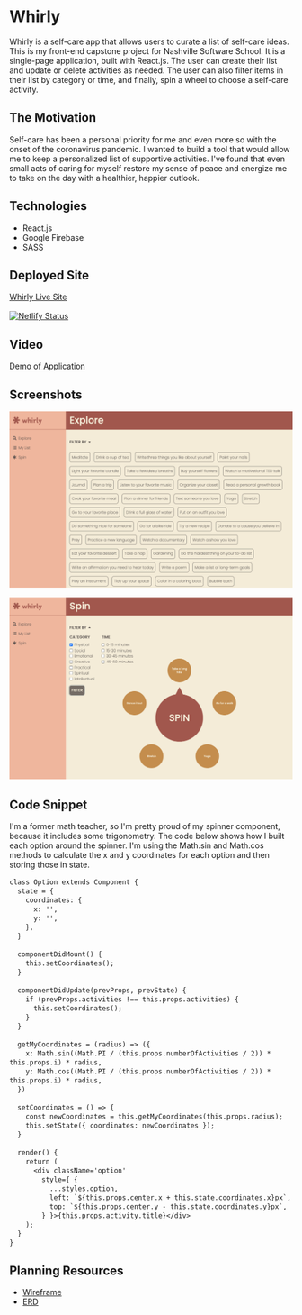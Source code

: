 # Whirly
Whirly is a self-care app that allows users to curate a list of self-care ideas. This is my front-end capstone project for Nashville Software School. It is a single-page application, built with React.js. The user can create their list and update or delete activities as needed. The user can also filter items in their list by category or time, and finally, spin a wheel to choose a self-care activity. 

## The Motivation
Self-care has been a personal priority for me and even more so with the onset of the coronavirus pandemic. I wanted to build a tool that would allow me to keep a personalized list of supportive activities. I've found that even small acts of caring for myself restore my sense of peace and energize me to take on the day with a healthier, happier outlook.

## Technologies
* React.js
* Google Firebase
* SASS

## Deployed Site
[Whirly Live Site](https://whirly.netlify.app/)</br></br>
[![Netlify Status](https://api.netlify.com/api/v1/badges/1cd5791d-c5bd-426e-a77a-e9924223a702/deploy-status)](https://app.netlify.com/sites/whirly/deploys)

## Video
[Demo of Application](https://www.loom.com/share/49ffbc0d587d4c2997a9fd241c39559e?sharedAppSource=personal_library)

## Screenshots
![Explore View](https://raw.githubusercontent.com/kaitvan/front-end-capstone/master/whirly-explore.png)

![Spin View](https://raw.githubusercontent.com/kaitvan/front-end-capstone/master/whirly-spin.png)

## Code Snippet
I'm a former math teacher, so I'm pretty proud of my spinner component, because it includes some trigonometry. The code below shows how I built each option around the spinner. I'm using the Math.sin and Math.cos methods to calculate the x and y coordinates for each option and then storing those in state.

```
class Option extends Component {
  state = {
    coordinates: {
      x: '',
      y: '',
    },
  }

  componentDidMount() {
    this.setCoordinates();
  }

  componentDidUpdate(prevProps, prevState) {
    if (prevProps.activities !== this.props.activities) {
      this.setCoordinates();
    }
  }

  getMyCoordinates = (radius) => ({
    x: Math.sin((Math.PI / (this.props.numberOfActivities / 2)) * this.props.i) * radius,
    y: Math.cos((Math.PI / (this.props.numberOfActivities / 2)) * this.props.i) * radius,
  })

  setCoordinates = () => {
    const newCoordinates = this.getMyCoordinates(this.props.radius);
    this.setState({ coordinates: newCoordinates });
  }

  render() {
    return (
      <div className='option'
        style={ {
          ...styles.option,
          left: `${this.props.center.x + this.state.coordinates.x}px`,
          top: `${this.props.center.y - this.state.coordinates.y}px`,
        } }>{this.props.activity.title}</div>
    );
  }
}
```

## Planning Resources
- [Wireframe](https://www.figma.com/file/GsCTr3BrvURAHkbLtvNokF/Whirly?node-id=0%3A1)
- [ERD](https://lucid.app/lucidchart/invitations/accept/ebf01094-38cf-4b89-a7c1-fac79b997173)

